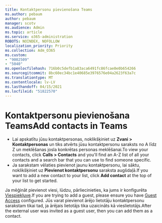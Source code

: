 ```yaml
---
title: Kontaktpersonu pievienošana Teams
ms.author: pebaum
author: pebaum
manager: scotv
ms.audience: Admin
ms.topic: article
ms.service: o365-administration
ROBOTS: NOINDEX, NOFOLLOW
localization_priority: Priority
ms.collection: Adm_O365
ms.custom:
- "9002509"
- "5040"
ms.openlocfilehash: 716b0c5defb1a83aca6491fc86fcae0e0b654266
ms.sourcegitcommit: 8bc60ec34bc1e40685e3976576e04a2623f63a7c
ms.translationtype: MT
ms.contentlocale: lv-LV
ms.lasthandoff: 04/15/2021
ms.locfileid: "51822570"
---
```

# <a name="add-contacts-in-teams"></a><span data-ttu-id="62ec6-102">Kontaktpersonu pievienošana Teams</span><span class="sxs-lookup"><span data-stu-id="62ec6-102">Add contacts in Teams</span></span>

- <span data-ttu-id="62ec6-103">Lai apskatītu jūsu kontaktpersonas, noklikšķiniet uz **Zvani > Kontaktpersonas** un tiks atvērts jūsu kontaktpersonu saraksts no A līdz Z un meklēšanas josla konkrētas personas meklēšanai.</span><span class="sxs-lookup"><span data-stu-id="62ec6-103">To view your contacts, click **Calls > Contacts** and you'll find an A-Z list of all your contacts and a search bar that you can use to find someone specific.</span></span> 
- <span data-ttu-id="62ec6-104">Ja sarakstam vēlaties pievienot jaunu kontaktpersonu, lai sāktu, noklikšķiniet uz **Pievienot kontaktpersonu** saraksta augšdaļā.</span><span class="sxs-lookup"><span data-stu-id="62ec6-104">If you want to add a new contact to your list, click **Add contact** at the top of your list to get started.</span></span>

<span data-ttu-id="62ec6-105">Ja mēģināt pievienot viesi, lūdzu, pārliecinieties, ka jums ir konfigurēta [Viespiekļuve](https://docs.microsoft.com/microsoftteams/set-up-guests).</span><span class="sxs-lookup"><span data-stu-id="62ec6-105">If you are trying to add a guest, please ensure you have [Guest Access](https://docs.microsoft.com/microsoftteams/set-up-guests) configured.</span></span> <span data-ttu-id="62ec6-106">Jūs varat pievienot ārējo lietotāju kontaktpersonu sarakstam tikai tad, ja ārējais lietotājs tika uzaicināts kā vieslietotājs.</span><span class="sxs-lookup"><span data-stu-id="62ec6-106">After the external user was invited as a guest user, then you can add them as a contact.</span></span>
